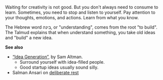 Waiting for creativity is not good. But you don't always need to consume to learn. Sometimes, you need to stop and listen to yourself. Pay attention to your thoughts, emotions, and actions. Learn from what you know.

The Hebrew word בינה, or "understanding", comes from the root "to build". The Talmud explains that when understand something, you take old ideas and "build" a new idea.

**See also**
- [“Idea Generation”](https://blog.samaltman.com/idea-generation), by Sam Altman.
	- Surround yourself with idea-filled people.
	- Good startup ideas usually sound silly.
- Salman Ansari on [deliberate rest](https://notes.salman.io/deliberate-rest)